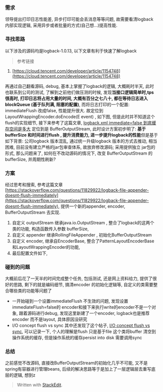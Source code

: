 ### 需求
领导提出打印日志性能差, 异步打印可能会丢消息等等问题, 故需要看清logback 内部实现逻辑, 采用异步或者批量的方式(自己想...)提高性能.

### 寻找思路
以下涉及的源码均是logback-1.0.13, 以下文章有利于快速了解logback
> 参考链接
1. [https://cloud.tencent.com/developer/article/1154748](https://cloud.tencent.com/developer/article/1154748)

再通过自己翻看源码, debug, 基本上掌握了logback的逻辑, 大概耗时半天, 此时也联系到公司的测试, 了解到之前他们做压测的时候, 发现**当接口逻辑简单时,tps 很高时, 打印日志将占用大量的时间, 大概有百分之七八十, 都在等待日志进入blockQueue (基于队列满, 阻塞的配置)**, 而将日志打印的一个配置: immediateFlush 改成false, 性能提升很大. 故定位到 LayoutWrappingEncoder.doEncode(E event) , 如下图, 但是此时并不知道这个flush的实现细节, 接下来参考了这篇文章, [logback.xml immediate=false 到底缓存空间是多大](http://k1280000.iteye.com/blog/2265177)
定位到是 BufferOutputStream, 此时设计方案初步明了: **基于bufferSize 和时间进行flush , 提升消费能力, 进一步提升logback的性能**但是基于如下背景: 
公司logback 版本混乱, 通过统一升级logback 版本的方式去推动, 相当困难, 目前没有建立严格的jar包审查体系, 故放弃修改源码; 采用提供独立 jar包的形式,  那么问题来了, 如何在不改动源码的情况下, 改变 BufferOutputStream 的bufferSize, 并周期性刷新? 

### 方案
经过思考和搜索, 参考这篇文章 [https://stackoverflow.com/questions/11829922/logback-file-appender-doesnt-flush-immediately](https://stackoverflow.com/questions/11829922/logback-file-appender-doesnt-flush-immediately), 提供一个新的appender, encoder, BufferOutputStream 去实现.

1. 自定义 outputStream 继承java.io.OutputStream , 整合了logback的这两个类的功能, 构造函数传入参数 bufferSize, 
2. 自定义 appender 继承RollingFileAppender , 初始化BufferOutputStream 
3. 自定义 encoder, 继承自EncoderBase, 整合了PatternLayoutEncoderBase和LayoutWrappingEncoder的功能, 
4. 最后配置文件如下, 

### 碰到的问题
大概前后花了一天半的时间完成整个任务, 包括测试, 还是网上资料给力, 提供了很好的思路, 剩下的就是编码细节, 搞清encoder 的初始化逻辑等, 自定义的类需要整合哪些类的功能等问题了

* 一开始碰到一个设置immediateFlush 不生效的问题, 发现设置immediateFlush=false的 encoder和接下来执行write的encoder不是一个对象, 跟着源码进行debug, 发现这里新建了一个encoder, logback也是推荐encoder 而不是layout, 具体原因没研究
* I/O concept flush vs sync 
 其中还发现了这个帖子, [I/O concept flush vs sync](https://stackoverflow.com/questions/4072878/i-o-concept-flush-vs-sync), 可以记录一下, 个人的理解是flush 只是基于file 这个类将buffer 清空到操作系统的缓存, 但是操作系统的缓存persist into disk 需要调用sync 
 
### 总结

之前感觉不改源码, 直接改BufferOutputStream的初始化几乎不可能, 又不是spring有容器进行管理beans, 后续的解决思路等于是加上了一层逻辑层去重写底层的逻辑, 想到z




> Written with [StackEdit](https://stackedit.io/).
<!--stackedit_data:
eyJoaXN0b3J5IjpbLTExNjY4MTk5MDYsMjY3NDgwMjAxXX0=
-->